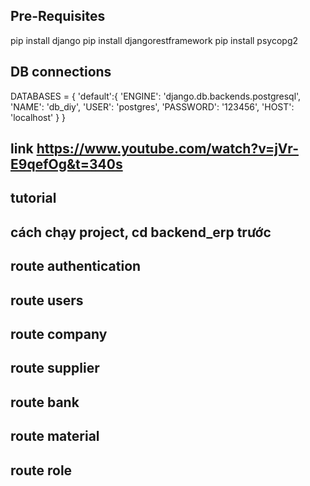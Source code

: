 ## Pre-Requisites

pip install django
pip install djangorestframework
pip install psycopg2

## DB connections

DATABASES = {
'default':{
'ENGINE': 'django.db.backends.postgresql',
'NAME': 'db_diy',
'USER': 'postgres',
'PASSWORD': '123456',
'HOST': 'localhost'
}
}

## link https://www.youtube.com/watch?v=jVr-E9qefOg&t=340s

## tutorial

## cách chạy project, cd backend_erp trước

<!-- 1: chỉ chạy lần lượt 2 câu lệnh này nếu có thay đổi về file models
python manage.py makemigrations
python manage.py migrate

2 chạy câu lệnh này để chạy server cho cả dự án
python manage.py runserver

3 cau lệnh để tạo ra folder mới thay db_diy thành tên folder khác, code class thì code trong file models
python manage.py startapp db_diy -->

## route authentication

<!-- post register : http://127.0.0.1:8000/register
post login : http://127.0.0.1:8000/login
get users: http://127.0.0.1:8000/user -->

## route users

<!--
get list user : http://127.0.0.1:8000/users/add
post user( cái này có thể để đó hoặc xoá cũng được vì
cái này tạo user khôg có token vì cái này được làm trước authentication): http://127.0.0.1:8000/users/add
get ,put : http://127.0.0.1:8000/users/add/{id}/
 -->

## route company

<!--
get : http://127.0.0.1:8000/company/add
post: http://127.0.0.1:8000/company/add
delete: http://127.0.0.1:8000/company/add/{id}/
put : http://127.0.0.1:8000/company/add/{id}/
-->

## route supplier

<!--
get, post: http://127.0.0.1:8000/supplier/add
put, delete: http://127.0.0.1:8000/supplier/add/{id}/
<!--
## route product
 get, post : http://127.0.0.1:8000/product/add
 put, delete: http://127.0.0.1:8000/product/add/{id}/
-->

## route bank

 <!--
 get , post : http://127.0.0.1:8000/banker/add
 put, delete: http://127.0.0.1:8000/banker/add/{id}/
-->

## route material

<!--
get, post : http://127.0.0.1:8000/material/add
put, delete: http://127.0.0.1:8000/material/add/{id}/
-->

## route role

<!--
get , post: http://127.0.0.1:8000/settings/roles/add
put , delete: http://127.0.0.1:8000/settings/roles/add/{id}/ -->
